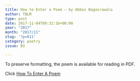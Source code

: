 ```yaml
---
title: How to Enter a Poem – by Abbas Bagasrawala
author: TBLM
type: post
date: 2017-11-04T09:32:16+00:00
year: "2017"
month: "2017/11"
slug: '?p=611'
category: poetry
issue: B3

---
```

To preserve formatting, the poem is available for reading in PDF.

Click [How To Enter A Poem][1]

 [1]: http://bombayliterarymagazine.com/wp-content/uploads/2017/11/How-To-Enter-A-Poem_Abbas.pdf
